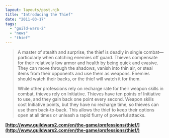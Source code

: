```yaml
---
layout: layouts/post.njk
title: "Introducing the Thief"
date: "2011-03-17"
tags: 
  - "guild-wars-2"
  - "news"
  - "thief"
---
```


> A master of stealth and surprise, the thief is deadly in single combat—particularly when catching enemies off guard. Thieves compensate for their relatively low armor and health by being quick and evasive. They can move through the shadows, vanish into thin air, or steal items from their opponents and use them as weapons. Enemies should watch their backs, or the thief will watch it for them.
> 
> While other professions rely on recharge rate for their weapon skills in combat, thieves rely on Initiative. Thieves have ten points of Initiative to use, and they gain back one point every second. Weapon skills cost Initiative points, but they have no recharge time, so thieves can use them back-to-back. This allows the thief to keep their options open at all times or unleash a rapid flurry of powerful attacks.

**[http://www.guildwars2.com/en/the-game/professions/thief/](http://www.guildwars2.com/en/the-game/professions/thief/)**
